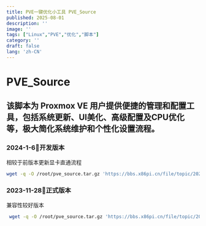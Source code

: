 ```yaml
---
title: PVE一键优化小工具 PVE_Source
published: 2025-08-01
description: ''
image: ''
tags: ["Linux","PVE","优化","脚本"]
category: ''
draft: false 
lang: 'zh-CN'
---
```

# PVE_Source

## 该脚本为 Proxmox VE 用户提供便捷的管理和配置工具，包括系统更新、UI美化、高级配置及CPU优化等，极大简化系统维护和个性化设置流程。

### 2024-1-6🌸开发版本 

相较于前版本更新显卡直通流程

```bash
wget -q -O /root/pve_source.tar.gz 'https://bbs.x86pi.cn/file/topic/2024-01-06/file/24f723efc6ab4913b1f99c97a1d1a472b2.gz' && tar zxvf /root/pve_source.tar.gz && /root/./pve_source
```

### 2023-11-28🌸正式版本

兼容性较好版本

```bash
 wget -q -O /root/pve_source.tar.gz 'https://bbs.x86pi.cn/file/topic/2023-11-28/file/01ac88d7d2b840cb88c15cb5e19d4305b2.gz' && tar zxvf /root/pve_source.tar.gz && /root/./pve_source
```

